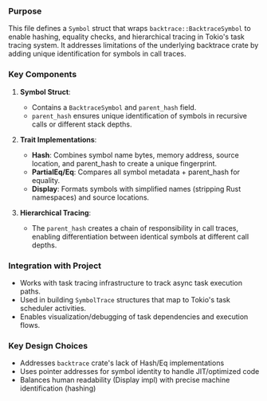 ### Purpose
This file defines a `Symbol` struct that wraps `backtrace::BacktraceSymbol` to enable hashing, equality checks, and hierarchical tracing in Tokio's task tracing system. It addresses limitations of the underlying backtrace crate by adding unique identification for symbols in call traces.

### Key Components

1. **Symbol Struct**:
   - Contains a `BacktraceSymbol` and `parent_hash` field.
   - `parent_hash` ensures unique identification of symbols in recursive calls or different stack depths.

2. **Trait Implementations**:
   - **Hash**: Combines symbol name bytes, memory address, source location, and parent_hash to create a unique fingerprint.
   - **PartialEq/Eq**: Compares all symbol metadata + parent_hash for equality.
   - **Display**: Formats symbols with simplified names (stripping Rust namespaces) and source locations.

3. **Hierarchical Tracing**:
   - The `parent_hash` creates a chain of responsibility in call traces, enabling differentiation between identical symbols at different call depths.

### Integration with Project
- Works with task tracing infrastructure to track async task execution paths.
- Used in building `SymbolTrace` structures that map to Tokio's task scheduler activities.
- Enables visualization/debugging of task dependencies and execution flows.

### Key Design Choices
- Addresses `backtrace` crate's lack of Hash/Eq implementations
- Uses pointer addresses for symbol identity to handle JIT/optimized code
- Balances human readability (Display impl) with precise machine identification (hashing)
